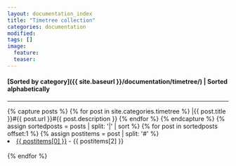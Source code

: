 ```yaml
---
layout: documentation_index
title: "Timetree collection"
categories: documentation
modified:
tags: []
image:
  feature:
  teaser:
---
```

#### [Sorted by category]({{ site.baseurl }}/documentation/timetree/) | Sorted alphabetically
---

<div class="tiles">
{% capture posts %}
  {% for post in site.categories.timetree %}
    |{{ post.title }}#{{ post.url }}#{{ post.description }}
  {% endfor %}
{% endcapture %}
{% assign sortedposts = posts | split: '|' | sort %}
{% for post in sortedposts offset:1 %}
  {% assign postitems = post | split: '#' %}
  <li><a href="{{ site.baseurl }}{{ postitems[1] }}">{{ postitems[0] }}</a> - {{ postitems[2] }}</li><br>
{% endfor %}
</div><!-- /.tiles -->
